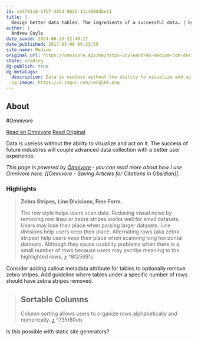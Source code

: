```yaml
---
id: ce3791c6-1fb7-48b4-8822-11c4608dbe11
title: |
  Design better data tables. The ingredients of a successful data… | by Andrew Coyle | Medium
author: |
  Andrew Coyle
date_saved: 2024-06-23 22:48:17
date_published: 2017-05-08 09:23:59
site_name: Medium
original_url: https://omnivore.app/me/https-coyleandrew-medium-com-design-better-data-tables-4-ecc-99--19044b5e98e
state: reading
dg-publish: true
dg-metatags:
  description: Data is useless without the ability to visualize and act on it. The success of future industries will couple advanced data collection with a better user experience.
  og:image: https://i.imgur.com/LmCg5HX.png
---
```


## About

#Omnivore

[Read on Omnivore](https://omnivore.app/me/https-coyleandrew-medium-com-design-better-data-tables-4-ecc-99--19044b5e98e)
[Read Original](https://coyleandrew.medium.com/design-better-data-tables-4ecc99d23356)

Data is useless without the ability to visualize and act on it. The success of future industries will couple advanced data collection with a better user experience.

_This page is powered by [Omnivore](https://omnivore.app) ‐ you can read more about how I use Omnivore here: [[Omnivore - Saving Articles for Citations in Obsidian]]._

### Highlights

> **Zebra Stripes, Line Divisions, Free Form.**
> 
> The row style helps users scan data. Reducing visual noise by removing row lines or zebra stripes works well for small datasets. Users may lose their place when parsing larger datasets. Line divisions help users keep their place. Alternating rows (aka zebra stripes) help users keep their place when scanning long horizontal datasets. Although they cause usability problems when there is a small number of rows because users may ascribe meaning to the highlighted rows. [⤴️](https://omnivore.app/me/https-coyleandrew-medium-com-design-better-data-tables-4-ecc-99--19044b5e98e#8f25691c-54ed-4ac6-a677-7fb4d2a64807)  ^8f25691c

Consider adding callout metadata attribute for tables to optionally remove zebra stripes. Add guideline where tables under a specific number of rows should have zebra stripes removed.

> ## Sortable Columns
> 
> Column sorting allows users to organize rows alphabetically and numerically. [⤴️](https://omnivore.app/me/https-coyleandrew-medium-com-design-better-data-tables-4-ecc-99--19044b5e98e#735f60eb-3635-4c0d-b116-dea2bfe12f18)  ^735f60eb

Is this possible with static site generators?

